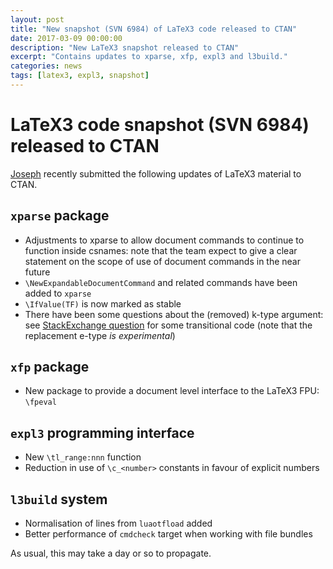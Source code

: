 ```yaml
---
layout: post
title: "New snapshot (SVN 6984) of LaTeX3 code released to CTAN"
date: 2017-03-09 00:00:00
description: "New LaTeX3 snapshot released to CTAN"
excerpt: "Contains updates to xparse, xfp, expl3 and l3build."
categories: news
tags: [latex3, expl3, snapshot]
---
```


# LaTeX3 code snapshot (SVN 6984) released to CTAN

[Joseph]({{site.baseurl}}/about/team/#joseph-wright) recently submitted the following updates of LaTeX3 material to CTAN.

## `xparse` package

 - Adjustments to xparse to allow document commands to continue
   to function inside csnames: note that the team expect to give
   a clear statement on the scope of use of document commands in
   the near future
 - `\NewExpandableDocumentCommand` and related commands have been
   added to `xparse`
 - `\IfValue(TF)` is now marked as stable
 - There have been some questions about the (removed) k-type
   argument: see [StackExchange question](https://tex.stackexchange.com/q/357187) for
   some transitional code (note that the replacement e-type
   *is experimental*)

## `xfp` package
 - New package to provide a document level interface to the LaTeX3 FPU:
   `\fpeval`

##  `expl3` programming interface

 - New `\tl_range:nnn` function
 - Reduction in use of `\c_<number>` constants in favour of explicit
   numbers

##  `l3build` system
 - Normalisation of lines from `luaotfload` added
 - Better performance of `cmdcheck` target when working with
   file bundles

As usual, this may take a day or so to propagate.

